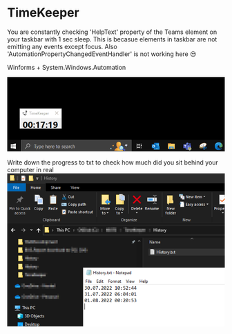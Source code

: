 # TimeKeeper

You are constantly checking 'HelpText' property of the Teams element on your taskbar with 1 sec sleep. This is becasue elements in taskbar are not emitting any events except focus. Also 'AutomationPropertyChangedEventHandler' is not working here :unamused:

Winforms + System.Windows.Automation

![git](https://github.com/MichalKuracina/TimeKeeper/blob/master/TimeKeeper/Resources/TimeKeeperGif.gif)

Write down the progress to txt to check how much did you sit behind your computer in real
![screenshot](https://github.com/MichalKuracina/TimeKeeper/blob/master/TimeKeeper/Resources/2022-08-01%2018_10_25-History.txt%20-%20Notepad.png)
